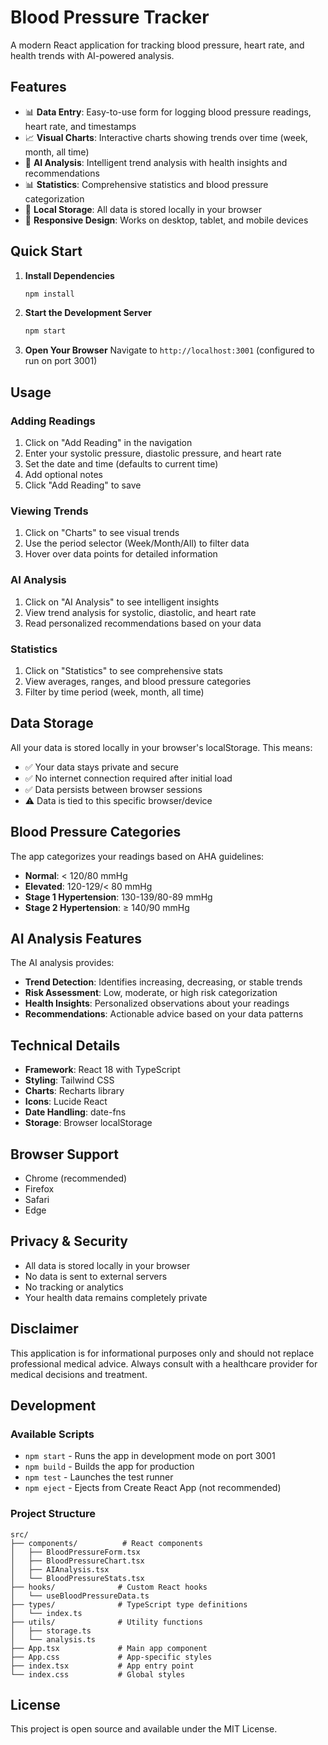 # Blood Pressure Tracker

A modern React application for tracking blood pressure, heart rate, and health trends with AI-powered analysis.

## Features

- 📊 **Data Entry**: Easy-to-use form for logging blood pressure readings, heart rate, and timestamps
- 📈 **Visual Charts**: Interactive charts showing trends over time (week, month, all time)
- 🤖 **AI Analysis**: Intelligent trend analysis with health insights and recommendations
- 📊 **Statistics**: Comprehensive statistics and blood pressure categorization
- 💾 **Local Storage**: All data is stored locally in your browser
- 📱 **Responsive Design**: Works on desktop, tablet, and mobile devices

## Quick Start

1. **Install Dependencies**
   ```bash
   npm install
   ```

2. **Start the Development Server**
   ```bash
   npm start
   ```

3. **Open Your Browser**
   Navigate to `http://localhost:3001` (configured to run on port 3001)

## Usage

### Adding Readings
1. Click on "Add Reading" in the navigation
2. Enter your systolic pressure, diastolic pressure, and heart rate
3. Set the date and time (defaults to current time)
4. Add optional notes
5. Click "Add Reading" to save

### Viewing Trends
1. Click on "Charts" to see visual trends
2. Use the period selector (Week/Month/All) to filter data
3. Hover over data points for detailed information

### AI Analysis
1. Click on "AI Analysis" to see intelligent insights
2. View trend analysis for systolic, diastolic, and heart rate
3. Read personalized recommendations based on your data

### Statistics
1. Click on "Statistics" to see comprehensive stats
2. View averages, ranges, and blood pressure categories
3. Filter by time period (week, month, all time)

## Data Storage

All your data is stored locally in your browser's localStorage. This means:
- ✅ Your data stays private and secure
- ✅ No internet connection required after initial load
- ✅ Data persists between browser sessions
- ⚠️ Data is tied to this specific browser/device

## Blood Pressure Categories

The app categorizes your readings based on AHA guidelines:
- **Normal**: < 120/80 mmHg
- **Elevated**: 120-129/< 80 mmHg
- **Stage 1 Hypertension**: 130-139/80-89 mmHg
- **Stage 2 Hypertension**: ≥ 140/90 mmHg

## AI Analysis Features

The AI analysis provides:
- **Trend Detection**: Identifies increasing, decreasing, or stable trends
- **Risk Assessment**: Low, moderate, or high risk categorization
- **Health Insights**: Personalized observations about your readings
- **Recommendations**: Actionable advice based on your data patterns

## Technical Details

- **Framework**: React 18 with TypeScript
- **Styling**: Tailwind CSS
- **Charts**: Recharts library
- **Icons**: Lucide React
- **Date Handling**: date-fns
- **Storage**: Browser localStorage

## Browser Support

- Chrome (recommended)
- Firefox
- Safari
- Edge

## Privacy & Security

- All data is stored locally in your browser
- No data is sent to external servers
- No tracking or analytics
- Your health data remains completely private

## Disclaimer

This application is for informational purposes only and should not replace professional medical advice. Always consult with a healthcare provider for medical decisions and treatment.

## Development

### Available Scripts

- `npm start` - Runs the app in development mode on port 3001
- `npm build` - Builds the app for production
- `npm test` - Launches the test runner
- `npm eject` - Ejects from Create React App (not recommended)

### Project Structure

```
src/
├── components/          # React components
│   ├── BloodPressureForm.tsx
│   ├── BloodPressureChart.tsx
│   ├── AIAnalysis.tsx
│   └── BloodPressureStats.tsx
├── hooks/              # Custom React hooks
│   └── useBloodPressureData.ts
├── types/              # TypeScript type definitions
│   └── index.ts
├── utils/              # Utility functions
│   ├── storage.ts
│   └── analysis.ts
├── App.tsx             # Main app component
├── App.css             # App-specific styles
├── index.tsx           # App entry point
└── index.css           # Global styles
```

## License

This project is open source and available under the MIT License.
